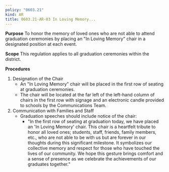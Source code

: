 ```yaml
---
policy: "0603.21"
kind: AR
title: 0603.21-AR-03 In Loving Memory...
---
```


**Purpose**
To honor the memory of loved ones who are not able to attend graduation ceremonies by placing an "In Loving Memory" chair in a designated position at each event.

**Scope**
This regulation applies to all graduation ceremonies within the district.

**Procedures**
1. Designation of the Chair
    - An "In Loving Memory" chair will be placed in the first row of seating at graduation ceremonies.
    - The chair will be located at the far left of the left-hand column of chairs in the first row with signage and an electronic candle provided to schools by the Communications Team.
2. Communication with Families and Staff
    - Graduation speeches should include notice of the chair:
        - "In the first row of seating at graduation today, we have placed an 'In Loving Memory' chair. This chair is a heartfelt tribute to honor all loved ones; students, staff, friends, family members, etc., who are not able to be with us but are forever in our thoughts during this significant milestone. It symbolizes our collective memory and respect for those who have touched the lives of our community. We hope this gesture brings comfort and a sense of presence as we celebrate the achievements of our graduates together."
